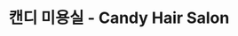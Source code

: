 ---
title: "캔디 미용실 - Candy Hair Salon"
url: /little-bangladesh/kaendi-miyongsil-candy-hair-salon/
shop: Friseur
---